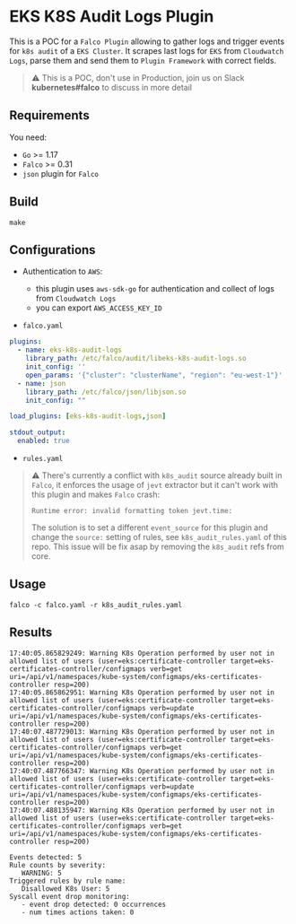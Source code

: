 # EKS K8S Audit Logs Plugin

This is a POC for a `Falco Plugin` allowing to gather logs and trigger events for `k8s audit` of a `EKS Cluster`. It scrapes last logs for `EKS` from `Cloudwatch Logs`, parse them and send them to `Plugin Framework` with correct fields.

> :warning: This is a POC, don't use in Production, join us on Slack **kubernetes#falco** to discuss in more detail


## Requirements

You need:
* `Go` >= 1.17
* `Falco` >= 0.31
* `json` plugin for `Falco` 

## Build

```shell
make
```

## Configurations

* Authentication to `AWS`:
  * this plugin uses `aws-sdk-go` for authentication and collect of logs from `Cloudwatch Logs`
  * you can export `AWS_ACCESS_KEY_ID`

* `falco.yaml`

```yaml
plugins:
  - name: eks-k8s-audit-logs
    library_path: /etc/falco/audit/libeks-k8s-audit-logs.so
    init_config: ''
    open_params: '{"cluster": "clusterName", "region": "eu-west-1"}'
  - name: json
    library_path: /etc/falco/json/libjson.so
    init_config: ""

load_plugins: [eks-k8s-audit-logs,json]

stdout_output:
  enabled: true
```

* `rules.yaml`

> :warning: There's currently a conflict with `k8s_audit` source already built in `Falco`, it enforces the usage of `jevt` extractor but it can't work with this plugin and makes `Falco` crash:
> ```shell
> Runtime error: invalid formatting token jevt.time:
> ```
> The solution is to set a different `event_source` for this plugin and change the `source:` setting of rules, see `k8s_audit_rules.yaml` of this repo.
> This issue will be fix asap by removing the `k8s_audit` refs from core.

## Usage

```shell
falco -c falco.yaml -r k8s_audit_rules.yaml
```

## Results

```shell
17:40:05.865829249: Warning K8s Operation performed by user not in allowed list of users (user=eks:certificate-controller target=eks-certificates-controller/configmaps verb=get uri=/api/v1/namespaces/kube-system/configmaps/eks-certificates-controller resp=200)
17:40:05.865862951: Warning K8s Operation performed by user not in allowed list of users (user=eks:certificate-controller target=eks-certificates-controller/configmaps verb=update uri=/api/v1/namespaces/kube-system/configmaps/eks-certificates-controller resp=200)
17:40:07.487729013: Warning K8s Operation performed by user not in allowed list of users (user=eks:certificate-controller target=eks-certificates-controller/configmaps verb=get uri=/api/v1/namespaces/kube-system/configmaps/eks-certificates-controller resp=200)
17:40:07.487766347: Warning K8s Operation performed by user not in allowed list of users (user=eks:certificate-controller target=eks-certificates-controller/configmaps verb=update uri=/api/v1/namespaces/kube-system/configmaps/eks-certificates-controller resp=200)
17:40:07.488135947: Warning K8s Operation performed by user not in allowed list of users (user=eks:certificate-controller target=eks-certificates-controller/configmaps verb=get uri=/api/v1/namespaces/kube-system/configmaps/eks-certificates-controller resp=200)

Events detected: 5
Rule counts by severity:
   WARNING: 5
Triggered rules by rule name:
   Disallowed K8s User: 5
Syscall event drop monitoring:
   - event drop detected: 0 occurrences
   - num times actions taken: 0
```
